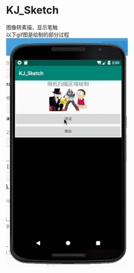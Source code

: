 # KJ_Sketch
图像转素描，显示笔触
<br>
以下gif图是绘制的部分过程
![image](https://github.com/kbjay/KJ_Sketch/blob/master/app/src/main/raw/sketch.gif)
